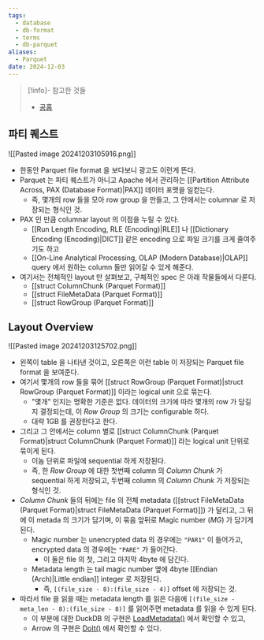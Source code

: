 ```yaml
---
tags:
  - database
  - db-format
  - terms
  - db-parquet
aliases:
  - Parquet
date: 2024-12-03
---
```

> [!info]- 참고한 것들
> - [공홈](https://parquet.apache.org/docs/)

## 파티 퀘스트

![[Pasted image 20241203105916.png]]

- 한동안 Parquet file format 을 보다보니 광고도 이런게 뜬다.
- Parquet 는 파티 퀘스트가 아니고 Apache 에서 관리하는 [[Partition Attribute Across, PAX (Database Format)|PAX]] 데이터 포맷을 일컫는다.
	- 즉, 몇개의 row 들을 모아 row group 을 만들고, 그 안에서는 columnar 로 저장되는 형식인 것.
- PAX 인 만큼 columnar layout 의 이점을 누릴 수 있다.
	- [[Run Length Encoding, RLE (Encoding)|RLE]] 나 [[Dictionary Encoding (Encoding)|DICT]] 같은 encoding 으로 파일 크기를 크게 줄여주기도 하고
	- [[On-Line Analytical Processing, OLAP (Modern Database)|OLAP]] query 에서 원하는 column 들만 읽어갈 수 있게 해준다.
- 여기서는 전체적인 layout 만 살펴보고, 구체적인 spec 은 아래 작물들에서 다룬다.
	- [[struct ColumnChunk (Parquet Format)]]
	- [[struct FileMetaData (Parquet Format)]]
	- [[struct RowGroup (Parquet Format)]]

## Layout Overview

![[Pasted image 20241203125702.png]]

- 왼쪽이 table 을 나타낸 것이고, 오른쪽은 이런 table 이 저장되는 Parquet file format 을 보여준다.
- 여기서 몇개의 row 들을 묶어 [[struct RowGroup (Parquet Format)|struct RowGroup (Parquet Format)]] 이라는 logical unit 으로 묶는다.
	- "몇개" 인지는 명확한 기준은 없다. 데이터의 크기에 따라 몇개의 row 가 담길지 결정되는데, 이 *Row Group* 의 크기는 configurable 하다.
	- 대략 1GB 를 권장한다고 한다.
- 그리고 그 안에서는 column 별로 [[struct ColumnChunk (Parquet Format)|struct ColumnChunk (Parquet Format)]] 라는 logical unit 단위로 묶이게 된다.
	- 이놈 단위로 파일에 sequential 하게 저장된다.
	- 즉, 한 *Row Group* 에 대한 첫번째 column 의 *Column Chunk* 가 sequential 하게 저장되고, 두번째 column 의 *Column Chunk* 가 저장되는 형식인 것.
- *Column Chunk* 들의 뒤에는 file 의 전체 metadata ([[struct FileMetaData (Parquet Format)|struct FileMetaData (Parquet Format)]]) 가 달리고, 그 뒤에 이 metada 의 크기가 담기며, 이 묶음 앞뒤로 Magic number (*MG*) 가 담기게 된다.
	- Magic number 는 unencrypted data 의 경우에는 `"PAR1"` 이 들어가고, encrypted data 의 경우에는 `"PARE"` 가 들어간다.
		- 이 둘은 file 의 첫, 그리고 마지막 4byte 에 담긴다.
	- Metadata length 는 tail magic number 옆에 4byte [[Endian (Arch)|Little endian]] integer 로 저장된다.
		- 즉, `[(file_size - 8):(file_size - 4)]` offset 에 저장되는 것.
- 따라서 file 을 읽을 때는 metadata length 를 읽은 다음에 `[(file_size - meta_len - 8):(file_size - 8)]` 를 읽어주면 metadata 를 읽을 수 있게 된다.
	- 이 부분에 대한 DuckDB 의 구현은 [LoadMetadata()](https://github.com/duckdb/duckdb/blob/v1.1.3/extension/parquet/parquet_reader.cpp#L59-L123) 에서 확인할 수 있고,
	- Arrow 의 구현은 [DoIt()](https://github.com/apache/arrow/blob/apache-arrow-18.1.0/cpp/tools/parquet/parquet_dump_footer.cc#L41-L90) 에서 확인할 수 있다.
